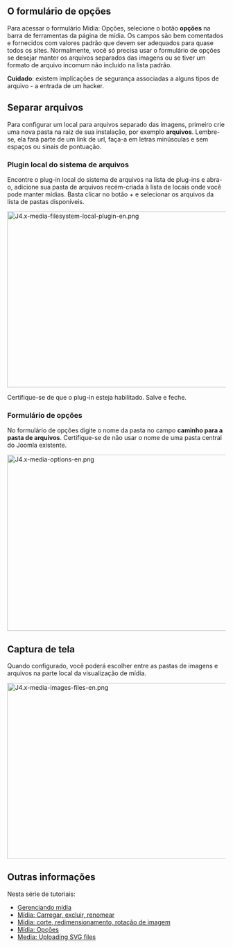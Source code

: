 <!-- Filename: J4.x:Media:_Options / Display title: Mídia: Opções -->

## O formulário de opções

Para acessar o formulário Mídia: Opções, selecione o botão **opções** na
barra de ferramentas da página de mídia. Os campos são bem comentados e
fornecidos com valores padrão que devem ser adequados para quase todos
os sites. Normalmente, você só precisa usar o formulário de opções se
desejar manter os arquivos separados das imagens ou se tiver um formato
de arquivo incomum não incluído na lista padrão.

**Cuidado**: existem implicações de segurança associadas a alguns tipos
de arquivo - a entrada de um hacker.

## Separar arquivos

Para configurar um local para arquivos separado das imagens, primeiro
crie uma nova pasta na raiz de sua instalação, por exemplo **arquivos**.
Lembre-se, ela fará parte de um link de url, faça-a em letras minúsculas
e sem espaços ou sinais de pontuação.

### Plugin local do sistema de arquivos

Encontre o plug-in local do sistema de arquivos na lista de plug-ins e
abra-o, adicione sua pasta de arquivos recém-criada à lista de locais
onde você pode manter mídias. Basta clicar no botão + e selecionar os
arquivos da lista de pastas disponíveis.

<img
src="https://docs.joomla.org/images/9/9e/J4.x-media-filesystem-local-plugin-en.png"
class="thumbborder" decoding="async" data-file-width="800"
data-file-height="406" width="800" height="406"
alt="J4.x-media-filesystem-local-plugin-en.png" />

Certifique-se de que o plug-in esteja habilitado. Salve e feche.

### Formulário de opções

No formulário de opções digite o nome da pasta no campo **caminho para a
pasta de arquivos**. Certifique-se de não usar o nome de uma pasta
central do Joomla existente.

<img src="https://docs.joomla.org/images/9/98/J4.x-media-options-en.png"
class="thumbborder" decoding="async" data-file-width="800"
data-file-height="406" width="800" height="406"
alt="J4.x-media-options-en.png" />

## Captura de tela

Quando configurado, você poderá escolher entre as pastas de imagens e
arquivos na parte local da visualização de mídia.

<img
src="https://docs.joomla.org/images/0/08/J4.x-media-images-files-en.png"
class="thumbborder" decoding="async" data-file-width="800"
data-file-height="406" width="800" height="406"
alt="J4.x-media-images-files-en.png" />

## Outras informações

Nesta série de tutoriais:

- [Gerenciando
  mídia](https://docs.joomla.org/J4.x:Managing_Media "Special:MyLanguage/J4.x:Managing Media")
- [Mídia: Carregar, excluir,
  renomear](https://docs.joomla.org/J4.x:Media:_Upload_Delete_Rename "Special:MyLanguage/J4.x:Media: Upload Delete Rename")
- [Mídia: corte, redimensionamento, rotação de
  imagem](https://docs.joomla.org/J4.x:Media:_Image_Crop_Resize_Rotate "Special:MyLanguage/J4.x:Media: Image Crop Resize Rotate")
- [Mídia:
  Opções](https://docs.joomla.org/J4.x:Media:_Options "Special:MyLanguage/J4.x:Media: Options")
- [Media: Uploading SVG
  files](https://docs.joomla.org/J4.x:Media:_Uploading_SVG_files "Special:MyLanguage/J4.x:Media: Uploading SVG files")
